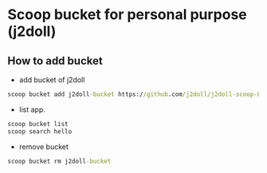 # Scoop bucket for personal purpose (j2doll)

## How to add bucket

- add bucket of j2doll

```cmd
scoop bucket add j2doll-bucket https://github.com/j2doll/j2doll-scoop-bucket.git
```

- list app.

```cmd
scoop bucket list
scoop search hello
```

- remove bucket

```cmd
scoop bucket rm j2doll-bucket
```
